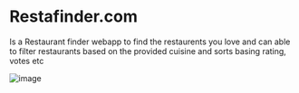 # Restafinder.com 
    
   Is a Restaurant finder webapp to find the restaurents you love and can able to filter restaurants based on the provided cuisine and sorts basing rating, votes etc

![image](https://thepracticaldev.s3.amazonaws.com/i/cl9grv2telw646o3dkv1.JPG)

